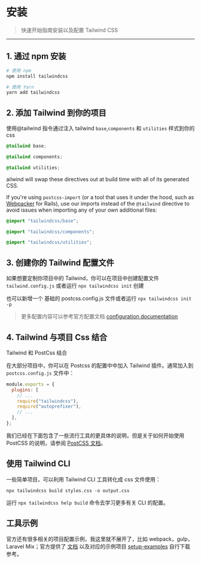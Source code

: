 # 安装

> 快速开始指南安装以及配置 Tailwind CSS

---

## 1. 通过 npm 安装

```bash
# 使用 npm
npm install tailwindcss

# 使用 Yarn
yarn add tailwindcss
```

## 2. 添加 Tailwind 到你的项目

使用@tailwind 指令通过注入 tailwind `base`,`components` 和 `utilities` 样式到你的 css

```css
@tailwind base;

@tailwind components;

@tailwind utilities;
```

ailwind will swap these directives out at build time with all of its generated CSS.

If you're using `postcss-import` (or a tool that uses it under the hood, such as [Webpacker](https://github.com/rails/webpacker) for Rails), use our imports instead of the `@tailwind` directive to avoid issues when importing any of your own additional files:

```css
@import "tailwindcss/base";

@import "tailwindcss/components";

@import "tailwindcss/utilities";
```

## 3. 创建你的 Tailwind 配置文件

如果想要定制你项目中的 Tailwind，你可以在项目中创建配置文件 `tailwind.config.js` 或者运行 `npx tailwindcss init` 创建

也可以新增一个 基础的 postcss.config.js 文件或者运行 `npx tailwindcss init -p`

> 更多配置内容可以参考官方配置文档 [configuration documentation](https://tailwindcss.com/docs/configuration)

## 4. Tailwind 与项目 Css 结合

Tailwind 和 PostCss 结合

在大部分项目中，你可以在 Postcss 的配置中中加入 Tailwind 插件。通常加入到 `postcss.config.js` 文件中：

```js
module.exports = {
  plugins: [
    // ...
    require("tailwindcss"),
    require("autoprefixer"),
    // ...
  ],
};
```

我们已经在下面包含了一些流行工具的更具体的说明，但是关于如何开始使用 PostCSS 的说明，请参阅 [PostCSS 文档](https://github.com/postcss/postcss#usage)。

## 使用 Tailwind CLI

一些简单项目，可以利用 Tailwind CLI 工具转化成 css 文件使用：

```
npx tailwindcss build styles.css -o output.css

```

运行 `npx tailwindcss help build` 命令去学习更多有关 CLI 的配置。

## 工具示例

官方还有很多相关的项目配置示例，我这里就不展开了，比如 webpack，gulp，Laravel Mix；官方提供了 [文档](https://tailwindcss.com/docs/installation) 以及对应的示例项目 [setup-examples](https://github.com/tailwindlabs/tailwindcss-setup-examples) 自行下载参考。
